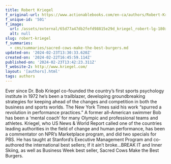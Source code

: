 ```yaml
---
title: Robert Kriegel
f_original-url: https://www.actionablebooks.com/en-ca/authors/Robert-Kriegel/
f_unique-id: '501'
f_image:
  url: /assets/external/65d77a47db2fefd98815e29d_kriegel_robert-lg-180x220.jpeg
  alt: null
slug: robert-kriegel
f_summaries:
  - cms/summaries/sacred-cows-make-the-best-burgers.md
updated-on: '2024-02-23T13:30:33.620Z'
created-on: '2024-02-22T16:45:59.114Z'
published-on: '2024-02-23T13:42:23.311Z'
f_website-2: http://www.kriegel.com/
layout: '[authors].html'
tags: authors
---
```


Ever since Dr. Bob Kriegel co-founded the country’s first sports psychology institute in 1972 he’s been a trailblazer, developing groundbreaking strategies for keeping ahead of the changes and competition in both the business and sports worlds. The New York Times said his work “spurred a revolution in performance practices.” A former all–American swimmer Bob has been a ‘mental coach’ for many Olympic and professional teams and athletes. Kriegel, who US News & World Report called one of the countries leading authorities in the field of change and human performance, has been a commentator on NPR’s Marketplace program, and did two specials for PBS. He has taught at Stanford’s Executive Management Program and co-authored the international best sellers; If it ain’t broke…BREAK IT and Inner Skiing, as well as Business Week best seller, Sacred Cows Make the Best Burgers.

